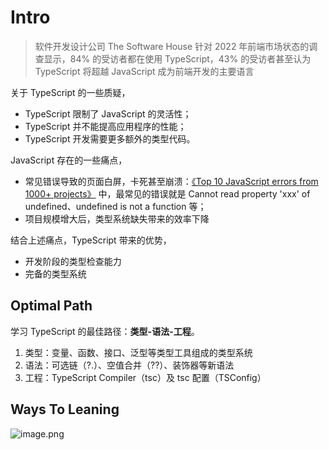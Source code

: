 # Intro

> 软件开发设计公司 The Software House 针对 2022 年前端市场状态的调查显示，84% 的受访者都在使用 TypeScript，43% 的受访者甚至认为 TypeScript 将超越 JavaScript 成为前端开发的主要语言

关于 TypeScript 的一些质疑，

- TypeScript 限制了 JavaScript 的灵活性；
- TypeScript 并不能提高应用程序的性能；
- TypeScript 开发需要更多额外的类型代码。

JavaScript 存在的一些痛点，

- 常见错误导致的页面白屏，卡死甚至崩溃：[《Top 10 JavaScript errors from 1000+ projects》](https://rollbar.com/blog/top-10-javascript-errors/) 中，最常见的错误就是 Cannot read property 'xxx' of undefined、undefined is not a function 等；
- 项目规模增大后，类型系统缺失带来的效率下降

结合上述痛点，TypeScript 带来的优势，

- 开发阶段的类型检查能力
- 完备的类型系统

## Optimal Path

学习 TypeScript 的最佳路径：**类型-语法-工程**。

1. 类型：变量、函数、接口、泛型等类型工具组成的类型系统
2. 语法：可选链（?.）、空值合并（??）、装饰器等新语法
3. 工程：TypeScript Compiler（tsc）及 tsc 配置（TSConfig）

## Ways To Leaning

![image.png](https://p6-juejin.byteimg.com/tos-cn-i-k3u1fbpfcp/61f0a8fbf5164d9ba39d6c1e85fd4358~tplv-k3u1fbpfcp-watermark.image?)
